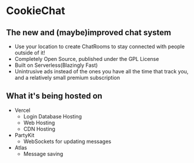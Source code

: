 # CookieChat
## The new and (maybe)improved chat system
* Use your location to create ChatRooms to stay connected with people outside of it!
* Completely Open Source, published under the GPL License
* Built on Serverless(Blazingly Fast)
* Unintrusive ads instead of the ones you have all the time that track you, and a relatively small premium subscription
## What it's being hosted on
* Vercel
	* Login Database Hosting
	* Web Hosting
	* CDN Hosting
* PartyKit
	* WebSockets for updating messages
* Atlas
	* Message saving
